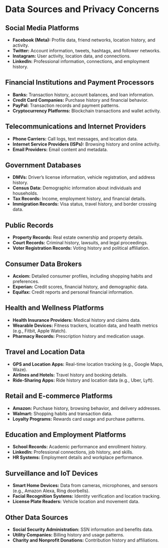 # Data Sources and Privacy Concerns

## Social Media Platforms
- **Facebook (Meta):** Profile data, friend networks, location history, and activity.
- **Twitter:** Account information, tweets, hashtags, and follower networks.
- **Instagram:** User activity, location data, and connections.
- **LinkedIn:** Professional information, connections, and employment history.

## Financial Institutions and Payment Processors
- **Banks:** Transaction history, account balances, and loan information.
- **Credit Card Companies:** Purchase history and financial behavior.
- **PayPal:** Transaction records and payment patterns.
- **Cryptocurrency Platforms:** Blockchain transactions and wallet activity.

## Telecommunications and Internet Providers
- **Phone Carriers:** Call logs, text messages, and location data.
- **Internet Service Providers (ISPs):** Browsing history and online activity.
- **Email Providers:** Email content and metadata.

## Government Databases
- **DMVs:** Driver’s license information, vehicle registration, and address history.
- **Census Data:** Demographic information about individuals and households.
- **Tax Records:** Income, employment history, and financial details.
- **Immigration Records:** Visa status, travel history, and border crossing data.

## Public Records
- **Property Records:** Real estate ownership and property details.
- **Court Records:** Criminal history, lawsuits, and legal proceedings.
- **Voter Registration Records:** Voting history and political affiliation.

## Consumer Data Brokers
- **Acxiom:** Detailed consumer profiles, including shopping habits and preferences.
- **Experian:** Credit scores, financial history, and demographic data.
- **Equifax:** Credit reports and personal financial information.

## Health and Wellness Platforms
- **Health Insurance Providers:** Medical history and claims data.
- **Wearable Devices:** Fitness trackers, location data, and health metrics (e.g., Fitbit, Apple Watch).
- **Pharmacy Records:** Prescription history and medication usage.

## Travel and Location Data
- **GPS and Location Apps:** Real-time location tracking (e.g., Google Maps, Waze).
- **Airlines and Hotels:** Travel history and booking details.
- **Ride-Sharing Apps:** Ride history and location data (e.g., Uber, Lyft).

## Retail and E-commerce Platforms
- **Amazon:** Purchase history, browsing behavior, and delivery addresses.
- **Walmart:** Shopping habits and transaction data.
- **Loyalty Programs:** Rewards card usage and purchase patterns.

## Education and Employment Platforms
- **School Records:** Academic performance and enrollment history.
- **LinkedIn:** Professional connections, job history, and skills.
- **HR Systems:** Employment details and workplace performance.

## Surveillance and IoT Devices
- **Smart Home Devices:** Data from cameras, microphones, and sensors (e.g., Amazon Alexa, Ring doorbells).
- **Facial Recognition Systems:** Identity verification and location tracking.
- **License Plate Readers:** Vehicle location and movement data.

## Other Data Sources
- **Social Security Administration:** SSN information and benefits data.
- **Utility Companies:** Billing history and usage patterns.
- **Charity and Nonprofit Donations:** Contribution history and affiliations.
